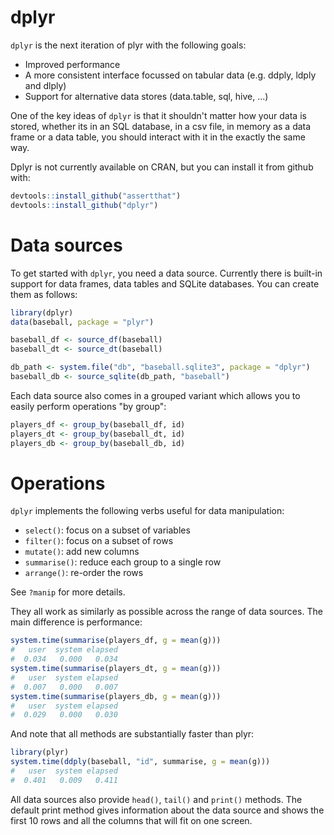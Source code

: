 # dplyr

`dplyr` is the next iteration of plyr with the following goals:

* Improved performance
* A more consistent interface focussed on tabular data 
  (e.g. ddply, ldply and dlply)
* Support for alternative data stores (data.table, sql, hive, ...)

One of the key ideas of `dplyr` is that it shouldn't matter how your data is stored, whether its in an SQL database, in a csv file, in memory as a data frame or a data table, you should interact with it in the exactly the same way. 

Dplyr is not currently available on CRAN, but you can install it from github with:

```R
devtools::install_github("assertthat")
devtools::install_github("dplyr")
```

# Data sources

To get started with `dplyr`, you need a data source. Currently there is built-in support for data frames, data tables and SQLite databases.  You can create them as follows:

```R
library(dplyr)
data(baseball, package = "plyr")

baseball_df <- source_df(baseball)
baseball_dt <- source_dt(baseball)

db_path <- system.file("db", "baseball.sqlite3", package = "dplyr")
baseball_db <- source_sqlite(db_path, "baseball")
```

Each data source also comes in a grouped variant which allows you to easily perform operations "by group":

```R
players_df <- group_by(baseball_df, id)
players_dt <- group_by(baseball_dt, id)
players_db <- group_by(baseball_db, id)
```

# Operations

`dplyr` implements the following verbs useful for data manipulation:

* `select()`: focus on a subset of variables
* `filter()`: focus on a subset of rows
* `mutate()`: add new columns
* `summarise()`: reduce each group to a single row
* `arrange()`: re-order the rows

See `?manip` for more details.

They all work as similarly as possible across the range of data sources.  The main difference is performance:

```R
system.time(summarise(players_df, g = mean(g)))
#   user  system elapsed 
#  0.034   0.000   0.034
system.time(summarise(players_dt, g = mean(g)))
#   user  system elapsed 
#  0.007   0.000   0.007 
system.time(summarise(players_db, g = mean(g)))
#   user  system elapsed 
#  0.029   0.000   0.030 
```

And note that all methods are substantially faster than plyr:

```R
library(plyr)
system.time(ddply(baseball, "id", summarise, g = mean(g)))
#   user  system elapsed 
#  0.401   0.009   0.411 
```

All data sources also provide `head()`, `tail()` and `print()` methods. The default print method gives information about the data source and shows the first 10 rows and all the columns that will fit on one screen. 